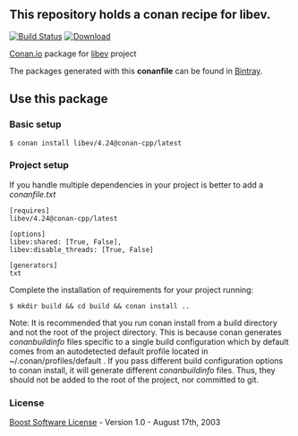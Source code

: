 ## This repository holds a conan recipe for libev.

[![Build Status](https://travis-ci.org/spielhuus/conan-libev.svg?branch=master)](https://travis-ci.org/spielhuus/conan-libev)
[ ![Download](https://api.bintray.com/packages/squawkcpp/conan-cpp/libev%3Aconan-cpp/images/download.svg) ](https://bintray.com/squawkcpp/conan-cpp/libev%3Aconan-cpp)

[Conan.io](https://conan.io) package for [libev](http://software.schmorp.de/pkg/libev.html) project

The packages generated with this **conanfile** can be found in [Bintray](https://bintray.com/squawkcpp/conan-cpp/libev%3Aconan-cpp).

## Use this package

### Basic setup

    $ conan install libev/4.24@conan-cpp/latest

### Project setup

If you handle multiple dependencies in your project is better to add a *conanfile.txt*

    [requires]
    libev/4.24@conan-cpp/latest

    [options]
    libev:shared: [True, False],
    libev:disable_threads: [True, False]

    [generators]
    txt

Complete the installation of requirements for your project running:

    $ mkdir build && cd build && conan install ..

Note: It is recommended that you run conan install from a build directory and not the root of the project directory.  This is because conan generates *conanbuildinfo* files specific to a single build configuration which by default comes from an autodetected default profile located in ~/.conan/profiles/default .  If you pass different build configuration options to conan install, it will generate different *conanbuildinfo* files.  Thus, they should not be added to the root of the project, nor committed to git.

### License
[Boost Software License](http://www.boost.org/LICENSE_1_0.txt) - Version 1.0 - August 17th, 2003


